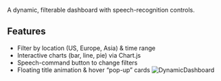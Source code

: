 A dynamic, filterable dashboard with speech-recognition controls.
## Features

- Filter by location (US, Europe, Asia) & time range
- Interactive charts (bar, line, pie) via Chart.js
- Speech-command button to change filters
- Floating title animation & hover “pop-up” cards
![DynamicDashboard](https://github.com/user-attachments/assets/08b4b2bd-da9d-43a6-bace-fc4708474d67)
